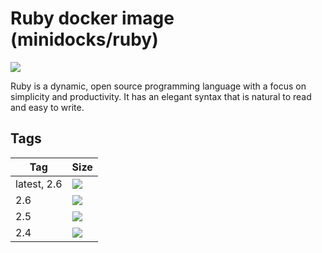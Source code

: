 Ruby docker image (minidocks/ruby)
==================================

![](https://upload.wikimedia.org/wikipedia/commons/thumb/7/73/Ruby_logo.svg/100px-Ruby_logo.svg.png)

Ruby is a dynamic, open source programming language with a focus on simplicity and productivity.
It has an elegant syntax that is natural to read and easy to write.

Tags
----

 Tag         | Size
 ---         | ----
 latest, 2.6 | [![](https://images.microbadger.com/badges/image/minidocks/ruby.svg)](https://microbadger.com/images/minidocks/ruby)
 2.6         | [![](https://images.microbadger.com/badges/image/minidocks/ruby:2.6.svg)](https://microbadger.com/images/minidocks/ruby:2.6)
 2.5         | [![](https://images.microbadger.com/badges/image/minidocks/ruby:2.5.svg)](https://microbadger.com/images/minidocks/ruby:2.5)
 2.4         | [![](https://images.microbadger.com/badges/image/minidocks/ruby:2.4.svg)](https://microbadger.com/images/minidocks/ruby:2.4)

